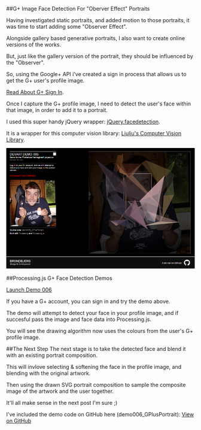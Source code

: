 ##G+ Image Face Detection For "Oberver Effect" Portraits

Having investigated static portraits, and added motion to those portraits, it was time to start adding some "Observer Effect".

Alongside gallery based generative portraits, I also want to create online versions of the works.

But, just like the gallery version of the portrait, they should be influenced by the "Observer".

So, using the Google+ API i've created a sign in process that allows us to get the G+ user's profile image.

[Read About G+ Sign In](https://developers.google.com/+/web/signin/ "Read About G+ Sign In").

Once I capture the G+ profile image, I need to detect the user's face within that image, in order to add it to a portrait.

I used this super handy jQuery wrapper: [jQuery.facedetection](https://github.com/jaysalvat/jquery.facedetection "jQuery.facedetection").

It is a wrapper for this computer vision library: [Liuliu's Computer Vision Library](https://github.com/liuliu/ccv "Liuliu's Computer Vision Library").

![Face Detection Demo](project_images/006_GplusFaceDetection.jpg?raw=true "Face Detection Demo")


##Processing.js G+ Face Detection Demos

[Launch Demo 006](http://www.brondbjerg.co.uk/demos/devart/demo006_GPlusPortrait/ "Demo 006")

If you have a G+ account, you can sign in and try the demo above.

The demo will attempt to detect your face in your profile image, and if succesful pass the image and face data into Processing.js.

You will see the drawing algorithm now uses the colours from the user's G+ profile image.


##The Next Step
The next stage is to take the detected face and blend it with an existing portrait composition.

This will invlove selecting & softening the face in the profile image, and blending with the original artwork.

Then using the drawn SVG portrait composition to sample the composite image of the artwork and the user together.


It'll all make sense in the next post I'm sure ;)



I've included the demo code on GitHub here (demo006_GPlusPortrait): [View on GitHub](https://github.com/brondbjerg/devart-template/tree/master/project_code/demos "View on GitHub")





